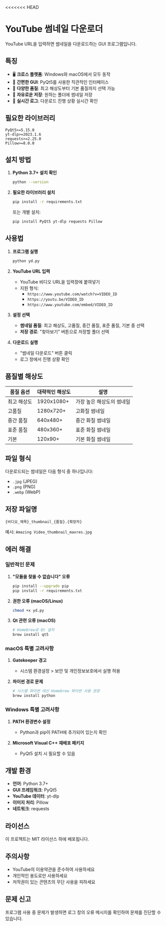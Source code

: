 <<<<<<< HEAD
# YouTube 썸네일 다운로더

YouTube URL을 입력하면 썸네일을 다운로드하는 GUI 프로그램입니다.

## 특징

- 🖥️ **크로스 플랫폼**: Windows와 macOS에서 모두 동작
- 🎯 **간편한 GUI**: PyQt5를 사용한 직관적인 인터페이스
- 🎨 **다양한 품질**: 최고 해상도부터 기본 품질까지 선택 가능
- 📁 **자유로운 저장**: 원하는 폴더에 썸네일 저장
- 📝 **실시간 로그**: 다운로드 진행 상황 실시간 확인

## 필요한 라이브러리

```
PyQt5>=5.15.0
yt-dlp>=2023.1.6
requests>=2.25.0
Pillow>=8.0.0
```

## 설치 방법

1. **Python 3.7+ 설치 확인**
   ```bash
   python --version
   ```

2. **필요한 라이브러리 설치**
   ```bash
   pip install -r requirements.txt
   ```
   
   또는 개별 설치:
   ```bash
   pip install PyQt5 yt-dlp requests Pillow
   ```

## 사용법

1. **프로그램 실행**
   ```bash
   python yd.py
   ```

2. **YouTube URL 입력**
   - YouTube 비디오 URL을 입력창에 붙여넣기
   - 지원 형식: 
     - `https://www.youtube.com/watch?v=VIDEO_ID`
     - `https://youtu.be/VIDEO_ID`
     - `https://www.youtube.com/embed/VIDEO_ID`

3. **설정 선택**
   - **썸네일 품질**: 최고 해상도, 고품질, 중간 품질, 표준 품질, 기본 중 선택
   - **저장 경로**: "찾아보기" 버튼으로 저장할 폴더 선택

4. **다운로드 실행**
   - "썸네일 다운로드" 버튼 클릭
   - 로그 창에서 진행 상황 확인

## 품질별 해상도

| 품질 옵션 | 대략적인 해상도 | 설명 |
|-----------|----------------|------|
| 최고 해상도 | 1920x1080+ | 가장 높은 해상도의 썸네일 |
| 고품질 | 1280x720+ | 고화질 썸네일 |
| 중간 품질 | 640x480+ | 중간 화질 썸네일 |
| 표준 품질 | 480x360+ | 표준 화질 썸네일 |
| 기본 | 120x90+ | 기본 화질 썸네일 |

## 파일 형식

다운로드되는 썸네일은 다음 형식 중 하나입니다:
- `.jpg` (JPEG)
- `.png` (PNG)
- `.webp` (WebP)

## 저장 파일명

```
{비디오_제목}_thumbnail_{품질}.{확장자}
```

예시: `Amazing Video_thumbnail_maxres.jpg`

## 에러 해결

### 일반적인 문제

1. **"모듈을 찾을 수 없습니다" 오류**
   ```bash
   pip install --upgrade pip
   pip install -r requirements.txt
   ```

2. **권한 오류 (macOS/Linux)**
   ```bash
   chmod +x yd.py
   ```

3. **Qt 관련 오류 (macOS)**
   ```bash
   # Homebrew로 Qt 설치
   brew install qt5
   ```

### macOS 특별 고려사항

1. **Gatekeeper 경고**
   - 시스템 환경설정 > 보안 및 개인정보보호에서 실행 허용

2. **파이썬 경로 문제**
   ```bash
   # 시스템 파이썬 대신 Homebrew 파이썬 사용 권장
   brew install python
   ```

### Windows 특별 고려사항

1. **PATH 환경변수 설정**
   - Python과 pip이 PATH에 추가되어 있는지 확인

2. **Microsoft Visual C++ 재배포 패키지**
   - PyQt5 설치 시 필요할 수 있음

## 개발 환경

- **언어**: Python 3.7+
- **GUI 프레임워크**: PyQt5
- **YouTube 데이터**: yt-dlp
- **이미지 처리**: Pillow
- **네트워크**: requests

## 라이선스

이 프로젝트는 MIT 라이선스 하에 배포됩니다.

## 주의사항

- YouTube의 이용약관을 준수하여 사용하세요
- 개인적인 용도로만 사용하세요
- 저작권이 있는 콘텐츠의 무단 사용을 피하세요

## 문제 신고

프로그램 사용 중 문제가 발생하면 로그 창의 오류 메시지를 확인하여 문제를 진단할 수 있습니다.
